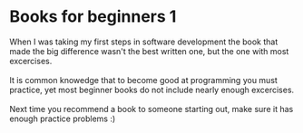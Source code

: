# Books for beginners 1

When I was taking my first steps in software development the book that made the big difference wasn't the best written one, but the one with most excercises.\
\
It is common knowedge that to become good at programming you must practice, yet most beginner books do not include nearly enough excercises.\
\
Next time you recommend a book to someone starting out, make sure it has enough practice problems :)
